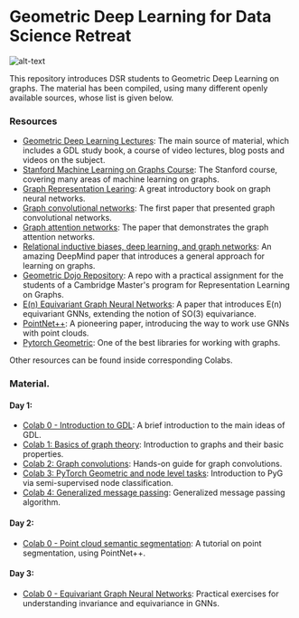 # Geometric Deep Learning for Data Science Retreat

![alt-text](https://github.com/stanislav-chekmenev/gdl/blob/main/assets/wall.webp)

This repository introduces DSR students to Geometric Deep Learning on graphs. The material has been compiled, using many
different openly available sources, whose list is given below.

### Resources

- [Geometric Deep Learning Lectures](https://geometricdeeplearning.com/): The main source of material, which includes a GDL
study book, a course of video lectures, blog posts and videos on the subject.
- [Stanford Machine Learning on Graphs Course](https://web.stanford.edu/class/cs224w/): The Stanford course, covering many areas
of machine learning on graphs.
- [Graph Representation Learing](https://www.cs.mcgill.ca/~wlh/grl_book/): A great introductory book on graph neural networks.
- [Graph convolutional networks](https://openreview.net/pdf?id=SJU4ayYgl): The first paper that presented graph convolutional networks.
- [Graph attention networks](https://arxiv.org/abs/1710.10903): The paper that demonstrates the graph attention networks.
- [Relational inductive biases, deep learning, and graph networks](https://arxiv.org/abs/1806.01261): An amazing DeepMind paper that introduces a general approach for learning on graphs.
- [Geometric Dojo Repository](https://github.com/chaitjo/geometric-gnn-dojo): A repo with a practical assignment for the students of a
Cambridge Master's program for Representation Learning on Graphs.
- [E(n) Equivariant Graph Neural Networks](https://arxiv.org/abs/2102.09844): A paper that introduces E(n) equivariant GNNs, extending
the notion of SO(3) equivariance.
- [PointNet++](https://arxiv.org/abs/1706.02413): A pioneering paper, introducing the way to work use GNNs with point clouds.
- [Pytorch Geometric](https://www.pyg.org/): One of the best libraries for working with graphs.

Other resources can be found inside corresponding Colabs.

### Material.

#### Day 1:

- [Colab 0 - Introduction to GDL](https://colab.research.google.com/drive/15YdCWc8gvE5cSCIw1ef5Qnus-fC0cgz3?usp=sharing): A brief introduction to the main ideas of GDL.
- [Colab 1: Basics of graph theory](https://colab.research.google.com/drive/18Mn7Yc3M2TCjVQJYMeKJSZjulTHfYpf5?usp=sharing): Introduction to graphs and their basic properties.  
- [Colab 2: Graph convolutions](https://colab.research.google.com/drive/16xkG0lqbatbbZeEWeO3rgxukeS3LOhFr?usp=sharing): Hands-on guide for graph convolutions.
- [Colab 3: PyTorch Geometric and node level tasks](https://colab.research.google.com/drive/1XbJyHpLKk_ywqOOHuK8LIO5JO5H-joN8?usp=sharing): Introduction to PyG via semi-supervised node classification.
- [Colab 4: Generalized message passing](https://colab.research.google.com/drive/1wJ93oNhvRZsJO_yl-foa_Q5PFk6LiWIC?usp=sharing): Generalized message passing algorithm.


#### Day 2:

- [Colab 0 - Point cloud semantic segmentation](https://colab.research.google.com/drive/1Y8zBer1sCjX3aOa8e5T3opto54t-nL3v?usp=sharing): A tutorial on point 
 segmentation, using PointNet++. 

#### Day 3:

- [Colab 0 - Equivariant Graph Neural Networks](https://colab.research.google.com/drive/13PH-33bu5g0J-DvcfHgiFXiN9oXpIK-G?usp=sharing): Practical exercises
for understanding invariance and equivariance in GNNs.

